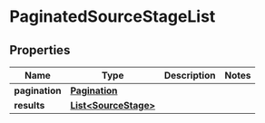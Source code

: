 

# PaginatedSourceStageList


## Properties

| Name | Type | Description | Notes |
|------------ | ------------- | ------------- | -------------|
|**pagination** | [**Pagination**](Pagination.md) |  |  |
|**results** | [**List&lt;SourceStage&gt;**](SourceStage.md) |  |  |



